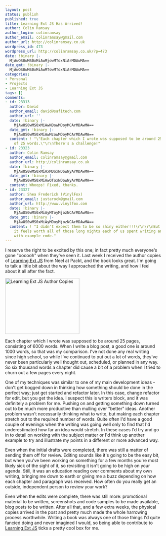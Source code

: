 ```yaml
---
layout: post
status: publish
published: true
title: Learning Ext JS Has Arrived!
author: Colin Ramsay
author_login: colinramsay
author_email: colinramsay@gmail.com
author_url: http://colinramsay.co.uk
wordpress_id: 473
wordpress_url: http://colinramsay.co.uk/?p=473
date: !binary |-
  MjAwOS0wMS0xMiAwMjowMToxNiArMDAwMA==
date_gmt: !binary |-
  MjAwOS0wMS0xMiAwMTowMToxNiArMDAwMA==
categories:
- Personal
- Projects
- Learning Ext JS
tags: []
comments:
- id: 23313
  author: David
  author_email: david@safitech.com
  author_url: ''
  date: !binary |-
    MjAwOS0wMS0xMiAwNDowMDoyMCArMDAwMA==
  date_gmt: !binary |-
    MjAwOS0wMS0xMiAwMzowMDoyMCArMDAwMA==
  content: ! "\"Each chapter which I wrote was supposed to be around 25 pages, consisting
    of 25 words.\"\r\nThere's a challenge!"
- id: 23323
  author: Colin Ramsay
  author_email: colinramsay@gmail.com
  author_url: http://colinramsay.co.uk
  date: !binary |-
    MjAwOS0wMS0xMiAxMDoxNDowNyArMDAwMA==
  date_gmt: !binary |-
    MjAwOS0wMS0xMiAwOToxNDowNyArMDAwMA==
  content: Whoops! Fixed, thanks.
- id: 23327
  author: Shea Frederick (VinylFox)
  author_email: justarock@gmail.com
  author_url: http://www.vinylfox.com
  date: !binary |-
    MjAwOS0wMS0xMiAyMToyMjozNCArMDAwMA==
  date_gmt: !binary |-
    MjAwOS0wMS0xMiAyMDoyMjozNCArMDAwMA==
  content: ! "I didn't expect them to be so shiny either!!!\r\n\r\nBut seriously,
    it feels worth all of those long nights each of us spent writing and coming up
    with example code."
---
```

<p>I reserve the right to be excited by this one; in fact pretty much everyone's gone "oooooh" when they've seen it. Last week I received the author copies of <a href="http://www.packtpub.com/learning-ext-js/book">Learning Ext JS</a> from Neel at Packt, and the book looks great. I'm going to talk a little bit about the way I approached the writing, and how I feel about it all after the fact.</p>
<p><a href="http://farm4.static.flickr.com/3054/3097288741_4b26539d78_b.jpg" class="imageThumb alignleft"><img alt="Learning Ext JS Author Copies" src="http://farm4.static.flickr.com/3054/3097288741_4b26539d78_m.jpg" title="Learning Ext JS" width="240" height="180" class="size-thumbnail"/></a></p>
<p>Each chapter which I wrote was supposed to be around 25 pages, consisting of 6000 words. When I write a blog post, a good one is around 1000 words, so that was my comparison. I've not done any real writing since high school, so while I've continued to put out a lot of words, they've never been particularly well thought out, scheduled, or planned in any way. So six thousand words a chapter did cause a bit of a problem when I tried to churn out a few pages every night.</p>
<p>One of my techniques was similar to one of my main development ideas - don't get bogged down in thinking how something should be done in the perfect way; just get started and refactor later. In this case, change refactor for edit, but you get the idea. I suspect this is writers block, and it was definitely a problem for me. Pushing on and getting something down turned out to be much more productive than mulling over "better" ideas. Another problem wasn't necessarily thinking what to write, but making each chapter stretch out to the required number of words. Quite often I'd have a good couple of evenings when the writing was going well only to find that I'd underestimated how far an idea would stretch. In these cases I'd try and go in to detail on working with the subject matter or I'd think up another example to try and illustrate my points in a different or more advanced way.</p>
<p>Even when the initial drafts were completed, there was still a matter of sending them off for review. Editing sounds like it's going to be the easy bit, but when you've been working on something for a few months you're most likely sick of the sight of it, so revisiting it isn't going to be high on your agenda. Still, it was an education reading over comments about my own writing, bringing me down to earth or giving me a buzz depending on how each chapter and paragraph was received. How often do you really get an outside, independent person to review your work?</p>
<p>Even when the edits were complete, there was still more: promotional material to be written, screenshots and code samples to be made available, blog posts to be written. After all that, and a few extra weeks, the physical copies arrived in the post and pretty much made the whole harrowing process worthwhile. Writing a book was always one of those things I'd quite fancied doing and never imagined I would, so being able to contribute to <a href="http://www.packtpub.com/learning-ext-js/book">Learning Ext JS</a> ticks a pretty cool box for me.</p>
